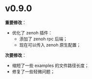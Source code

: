 # v0.9.0


**重要修改**：
- 优化了 zenoh 插件：
  - 添加了 zenoh rpc 后端；
  - 现在可以传入 zenoh 原生配置；



**次要修改**：
- 缩短了一些 examples 的文件路径长度；
- 修复了一些轻微问题；
